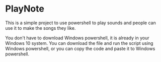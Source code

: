# PlayNote
This is a simple project to use powershell to play sounds and people can use it to make the songs they like.

You don't have to download Windows powershell, it is already in your Windows 10 system.
You can download the file and run the script using Windows powershell, or you can copy the code and paste it to Windows powershell.
